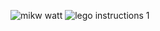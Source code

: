 ![mikw watt](https://media1.fdncms.com/metrotimes/imager/u/story/3605213/mike_watt_by_maikki_kantola_150515_300dpi.jpg)
![lego instructions 1](https://raw.githubusercontent.com/maddypetersen/Tech-Writing/master/1.jpg)
